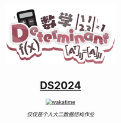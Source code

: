 <div align="center">
  <a href="https://github.com/zgyj4532/DS2024">
    <img src="https://github.com/PetricaT/ProgrammingVTuberLogos-Addon/blob/main/Determinant/V1/Determinant-Shadow.png" width="300" alt="logo"]
  </a>
</div>
      
<div align="center">
  
# DS2024
[![wakatime](https://wakatime.com/badge/user/d46234d8-e044-4d0d-b6d9-2789ecdaca27.svg)](https://wakatime.com/@d46234d8-e044-4d0d-b6d9-2789ecdaca27)

_仅仅是个人大二数据结构作业_
    
</div>
